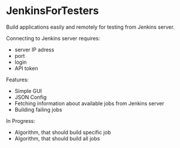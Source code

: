 # JenkinsForTesters
Build applications easily and remotely for testing from Jenkins server.

Connecting to Jenkins server requires:
- server IP adress
- port
- login
- API token

Features:
- Simple GUI
- JSON Config
- Fetching information about available jobs from Jenkins server
- Building failing jobs

In Progress:
- Algorithm, that should build specific job
- Algorithm, that should build all jobs
